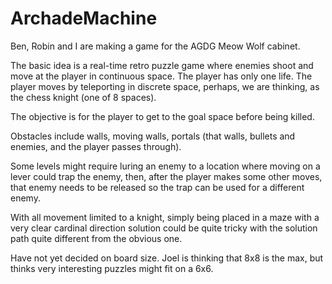 # ArchadeMachine

Ben, Robin and I are making a game for the AGDG Meow Wolf cabinet.

The basic idea is a real-time retro puzzle game where enemies shoot and move at the player in continuous space. The player has only one life. The player moves by teleporting in discrete space, perhaps, we are thinking, as the chess knight (one of 8 spaces).

The objective is for the player to get to the goal space before being killed.

Obstacles include walls, moving walls, portals (that walls, bullets and enemies, and the player passes through).

Some levels might require luring an enemy to a location where moving on a lever could trap the enemy, then, after the player makes some other moves, that enemy needs to be released so the trap can be used for a different enemy.

With all movement limited to a knight, simply being placed in a maze with a very clear cardinal direction solution could be quite tricky with the solution path quite different from the obvious one.

Have not yet decided on board size. Joel is thinking that 8x8 is the max, but thinks very interesting puzzles might fit on a 6x6. 
